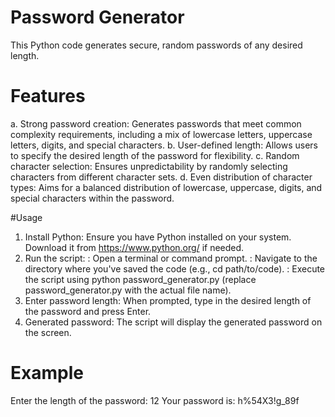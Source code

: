 # Password Generator

This Python code generates secure, random passwords of any desired length.

# Features
a. Strong password creation: Generates passwords that meet common complexity requirements, including a mix of lowercase letters, uppercase letters, digits, and special characters.
b. User-defined length: Allows users to specify the desired length of the password for flexibility.
c. Random character selection: Ensures unpredictability by randomly selecting characters from different character sets.
d. Even distribution of character types: Aims for a balanced distribution of lowercase, uppercase, digits, and special characters within the password.

#Usage
1. Install Python: Ensure you have Python installed on your system. Download it from https://www.python.org/ if needed.
2. Run the script:
   : Open a terminal or command prompt.
   : Navigate to the directory where you've saved the code (e.g., cd path/to/code).
   : Execute the script using python password_generator.py (replace password_generator.py with the actual file name).
3. Enter password length: When prompted, type in the desired length of the password and press Enter.
4. Generated password: The script will display the generated password on the screen.

# Example
Enter the length of the password: 12
Your password is: h%54X3!g_89f

